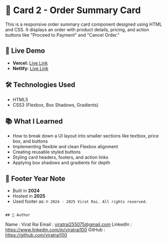 # 📇 Card 2 - Order Summary Card

This is a responsive order summary card component designed using HTML and CSS. It displays an order with product details, pricing, and action buttons like "Proceed to Payment" and "Cancel Order."

## 🚀 Live Demo

- **Vercel:** [Live Link](https://css-card2-project-by-viratrai.vercel.app/)
- **Netlify:** [Live Link](https://css-card2-project-by-viratrai.netlify.app/)

## 🛠️ Technologies Used

- HTML5
- CSS3 (Flexbox, Box Shadows, Gradients)

## 📚 What I Learned

- How to break down a UI layout into smaller sections like textbox, price box, and buttons
- Implementing flexible and clean Flexbox alignment
- Creating reusable styled buttons
- Styling card headers, footers, and action links
- Applying box shadows and gradients for depth

## 📝 Footer Year Note
  - Built in **2024**
  - Hosted in **2025**
  - Used footer as: `© 2024 - 2025 Virat Rai. All rights reserved.`

```

## 📝 Author

```
Name     : Virat Rai
Email    : viratrai255075@gmail.com
LinkedIn : https://www.linkedin.com/in/viratrai100
GitHub   : https://github.com/viratrai100
```